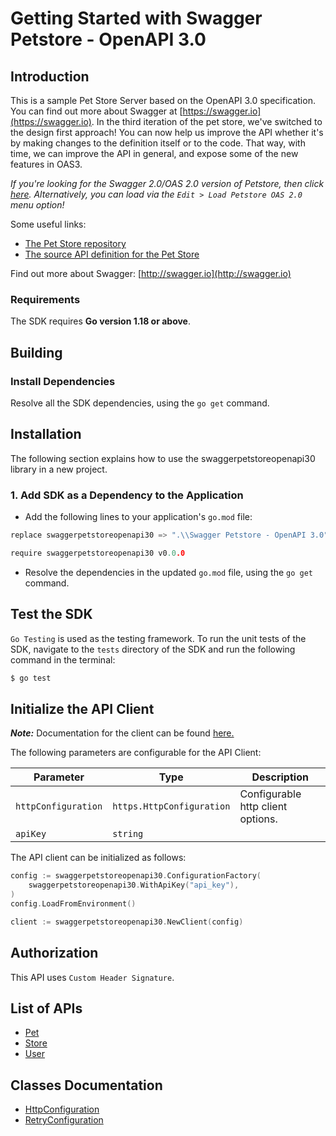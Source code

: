 
# Getting Started with Swagger Petstore - OpenAPI 3.0

## Introduction

This is a sample Pet Store Server based on the OpenAPI 3.0 specification.  You can find out more about
Swagger at [https://swagger.io](https://swagger.io). In the third iteration of the pet store, we've switched to the design first approach!
You can now help us improve the API whether it's by making changes to the definition itself or to the code.
That way, with time, we can improve the API in general, and expose some of the new features in OAS3.

_If you're looking for the Swagger 2.0/OAS 2.0 version of Petstore, then click [here](https://editor.swagger.io/?url=https://petstore.swagger.io/v2/swagger.yaml). Alternatively, you can load via the `Edit > Load Petstore OAS 2.0` menu option!_

Some useful links:

- [The Pet Store repository](https://github.com/swagger-api/swagger-petstore)
- [The source API definition for the Pet Store](https://github.com/swagger-api/swagger-petstore/blob/master/src/main/resources/openapi.yaml)

Find out more about Swagger: [http://swagger.io](http://swagger.io)

### Requirements

The SDK requires **Go version 1.18 or above**.

## Building

### Install Dependencies

Resolve all the SDK dependencies, using the `go get` command.

## Installation

The following section explains how to use the swaggerpetstoreopenapi30 library in a new project.

### 1. Add SDK as a Dependency to the Application

- Add the following lines to your application's `go.mod` file:

```go
replace swaggerpetstoreopenapi30 => ".\\Swagger Petstore - OpenAPI 3.0" // local path to the SDK

require swaggerpetstoreopenapi30 v0.0.0
```

- Resolve the dependencies in the updated `go.mod` file, using the `go get` command.

## Test the SDK

`Go Testing` is used as the testing framework. To run the unit tests of the SDK, navigate to the `tests` directory of the SDK and run the following command in the terminal:

```bash
$ go test
```

## Initialize the API Client

**_Note:_** Documentation for the client can be found [here.](doc/client.md)

The following parameters are configurable for the API Client:

| Parameter | Type | Description |
|  --- | --- | --- |
| `httpConfiguration` | `https.HttpConfiguration` | Configurable http client options. |
| `apiKey` | `string` |  |

The API client can be initialized as follows:

```go
config := swaggerpetstoreopenapi30.ConfigurationFactory(
    swaggerpetstoreopenapi30.WithApiKey("api_key"),
)
config.LoadFromEnvironment()

client := swaggerpetstoreopenapi30.NewClient(config)
```

## Authorization

This API uses `Custom Header Signature`.

## List of APIs

* [Pet](doc/controllers/pet.md)
* [Store](doc/controllers/store.md)
* [User](doc/controllers/user.md)

## Classes Documentation

* [HttpConfiguration](doc/http-configuration.md)
* [RetryConfiguration](doc/retry-configuration.md)

